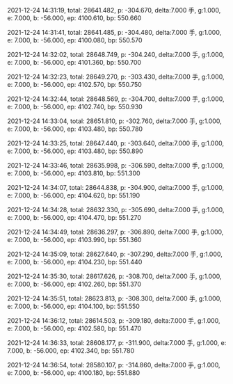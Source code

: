 2021-12-24 14:31:19, total: 28641.482, p: -304.670, delta:7.000 手, g:1.000, e: 7.000, b: -56.000, ep: 4100.610, bp: 550.660

2021-12-24 14:31:41, total: 28641.485, p: -304.480, delta:7.000 手, g:1.000, e: 7.000, b: -56.000, ep: 4100.080, bp: 550.570

2021-12-24 14:32:02, total: 28648.749, p: -304.240, delta:7.000 手, g:1.000, e: 7.000, b: -56.000, ep: 4101.360, bp: 550.700

2021-12-24 14:32:23, total: 28649.270, p: -303.430, delta:7.000 手, g:1.000, e: 7.000, b: -56.000, ep: 4102.570, bp: 550.750

2021-12-24 14:32:44, total: 28648.569, p: -304.700, delta:7.000 手, g:1.000, e: 7.000, b: -56.000, ep: 4102.740, bp: 550.930

2021-12-24 14:33:04, total: 28651.810, p: -302.760, delta:7.000 手, g:1.000, e: 7.000, b: -56.000, ep: 4103.480, bp: 550.780

2021-12-24 14:33:25, total: 28647.440, p: -303.640, delta:7.000 手, g:1.000, e: 7.000, b: -56.000, ep: 4103.480, bp: 550.890

2021-12-24 14:33:46, total: 28635.998, p: -306.590, delta:7.000 手, g:1.000, e: 7.000, b: -56.000, ep: 4103.810, bp: 551.300

2021-12-24 14:34:07, total: 28644.838, p: -304.900, delta:7.000 手, g:1.000, e: 7.000, b: -56.000, ep: 4104.620, bp: 551.190

2021-12-24 14:34:28, total: 28632.330, p: -305.690, delta:7.000 手, g:1.000, e: 7.000, b: -56.000, ep: 4104.470, bp: 551.270

2021-12-24 14:34:49, total: 28636.297, p: -306.890, delta:7.000 手, g:1.000, e: 7.000, b: -56.000, ep: 4103.990, bp: 551.360

2021-12-24 14:35:09, total: 28627.640, p: -307.290, delta:7.000 手, g:1.000, e: 7.000, b: -56.000, ep: 4104.230, bp: 551.440

2021-12-24 14:35:30, total: 28617.626, p: -308.700, delta:7.000 手, g:1.000, e: 7.000, b: -56.000, ep: 4102.260, bp: 551.370

2021-12-24 14:35:51, total: 28623.813, p: -308.300, delta:7.000 手, g:1.000, e: 7.000, b: -56.000, ep: 4104.100, bp: 551.550

2021-12-24 14:36:12, total: 28614.503, p: -309.180, delta:7.000 手, g:1.000, e: 7.000, b: -56.000, ep: 4102.580, bp: 551.470

2021-12-24 14:36:33, total: 28608.177, p: -311.900, delta:7.000 手, g:1.000, e: 7.000, b: -56.000, ep: 4102.340, bp: 551.780

2021-12-24 14:36:54, total: 28580.107, p: -314.860, delta:7.000 手, g:1.000, e: 7.000, b: -56.000, ep: 4100.180, bp: 551.880